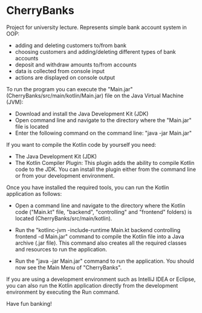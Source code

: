 # CherryBanks
Project for university lecture. Represents simple bank account system in OOP:
- adding and deleting customers to/from bank
- choosing customers and adding/deleting different types of bank accounts
- deposit and withdraw amounts to/from accounts
- data is collected from console input
- actions are displayed on console output

To run the program you can execute the "Main.jar" (CherryBanks/src/main/kotlin/Main.jar) file on the Java Virtual Machine (JVM):

- Download and install the Java Development Kit (JDK)
- Open command line and navigate to the directory where the "Main.jar" file is located
- Enter the following command on the command line: "java -jar Main.jar"


If you want to compile the Kotlin code by yourself you need:

- The Java Development Kit (JDK)
- The Kotlin Compiler Plugin: This plugin adds the ability to compile Kotlin code to the JDK. You can install the plugin either from the command line or from your development environment.

Once you have installed the required tools, you can run the Kotlin application as follows:

- Open a command line and navigate to the directory where the Kotlin code ("Main.kt" file, "backend", "controlling" and "frontend" folders) is located (CherryBanks/src/main/kotlin).
- Run the "kotlinc-jvm -include-runtime Main.kt backend controlling frontend -d Main.jar" command to compile the Kotlin file into a Java archive (.jar file). This command also creates all the required classes and resources to run the application.

- Run the "java -jar Main.jar" command to run the application. You should now see the Main Menu of "CherryBanks".

If you are using a development environment such as IntelliJ IDEA or Eclipse, you can also run the Kotlin application directly from the development environment by executing the Run command.


Have fun banking!
